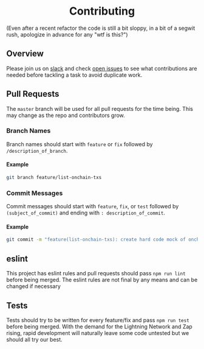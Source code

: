 <h1 align='center'>Contributing</h1>
(Even after a recent refactor the code is still a bit sloppy, in a bit of a segwit rush, apologize in advance for any "wtf is this?")

## Overview
Please join us on [slack](https://join.slack.com/t/zaphq/shared_invite/enQtMjkyNTAxNDA3MjE2LWE3NGZjZGE5ZmI1NGQ5YTk3MGQzMTdmNDAwYjNhZTJkMWU0ZWZlNzA0MjJiNDBjMzcxYjcyMDMxNWY3OGNhYWQ) and check [open issues](https://github.com/LN-Zap/zap-desktop/issues) to see what contributions are needed before tackling a task to avoid duplicate work. 

## Pull Requests
The `master` branch will be used for all pull requests for the time being. This may change as the repo and contributors grow.

### Branch Names

Branch names should start with `feature` or `fix` followed by `/description_of_branch`.

#### Example

```bash
git branch feature/list-onchain-txs
```

### Commit Messages

Commit messages should start with `feature`, `fix`, or `test` followed by `(subject_of_commit)` and ending with `: description_of_commit`.

#### Example

```bash
git commit -m "feature(list-onchain-txs): create hard code mock of onchain-txs list"
```

## eslint
This project has eslint rules and pull requests should pass `npm run lint` before being merged. The eslint rules are not final by any means and can be changed if necessary

## Tests
Tests should try to be written for every feature/fix and pass `npm run test` before being merged. With the demand for the Lightning Network and Zap rising, rapid development will naturally leave some code untested but we should all try our best.